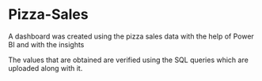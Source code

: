 # Pizza-Sales
A dashboard was created using  the pizza sales data with the help of Power BI and with the insights



The values that are obtained are verified using the SQL queries which are uploaded along with it.

